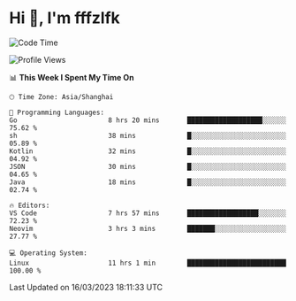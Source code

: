 # Hi 👋, I'm fffzlfk

<!--START_SECTION:waka-->
![Code Time](http://img.shields.io/badge/Code%20Time-112%20hrs%2010%20mins-blue)

![Profile Views](http://img.shields.io/badge/Profile%20Views-0-blue)

📊 **This Week I Spent My Time On** 

```text
🕑︎ Time Zone: Asia/Shanghai

💬 Programming Languages: 
Go                       8 hrs 20 mins       ███████████████████░░░░░░   75.62 % 
sh                       38 mins             █░░░░░░░░░░░░░░░░░░░░░░░░   05.89 % 
Kotlin                   32 mins             █░░░░░░░░░░░░░░░░░░░░░░░░   04.92 % 
JSON                     30 mins             █░░░░░░░░░░░░░░░░░░░░░░░░   04.65 % 
Java                     18 mins             █░░░░░░░░░░░░░░░░░░░░░░░░   02.74 % 

🔥 Editors: 
VS Code                  7 hrs 57 mins       ██████████████████░░░░░░░   72.23 % 
Neovim                   3 hrs 3 mins        ███████░░░░░░░░░░░░░░░░░░   27.77 % 

💻 Operating System: 
Linux                    11 hrs 1 min        █████████████████████████   100.00 % 
```


 Last Updated on 16/03/2023 18:11:33 UTC
<!--END_SECTION:waka-->
